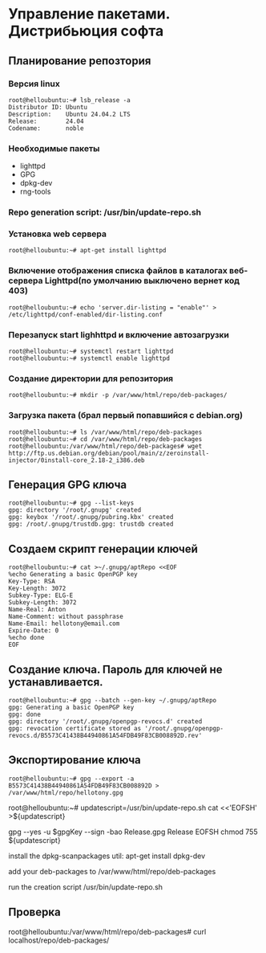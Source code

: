 # Управление пакетами. Дистрибьюция софта
## Планирование репозтория
### Версия linux
```
root@helloubuntu:~# lsb_release -a
Distributor ID: Ubuntu
Description:    Ubuntu 24.04.2 LTS
Release:        24.04
Codename:       noble
```
### Необходимые пакеты 
 - lighttpd
 - GPG
 - dpkg-dev
 - rng-tools

### Repo generation script: /usr/bin/update-repo.sh

### Установка web сервера
```
root@helloubuntu:~# apt-get install lighttpd
```
### Включение отображения списка файлов в каталогах веб-сервера Lighttpd(по умолчанию выключено вернет код 403) 
```
root@helloubuntu:~# echo 'server.dir-listing = "enable"' > /etc/lighttpd/conf-enabled/dir-listing.conf
```
### Перезапуск start lighhttpd и включение автозагрузки
```
root@helloubuntu:~# systemctl restart lighttpd
root@helloubuntu:~# systemctl enable lighttpd
```
### Создание директории для репозитория
```
root@helloubuntu:~# mkdir -p /var/www/html/repo/deb-packages/
```
### Загрузка пакета (брал первый попавшийся с debian.org)
```
root@helloubuntu:~# ls /var/www/html/repo/deb-packages
root@helloubuntu:~# cd /var/www/html/repo/deb-packages
root@helloubuntu:/var/www/html/repo/deb-packages# wget http://ftp.us.debian.org/debian/pool/main/z/zeroinstall-injector/0install-core_2.18-2_i386.deb
```
## Генерация GPG ключа
```
root@helloubuntu:~# gpg --list-keys
gpg: directory '/root/.gnupg' created
gpg: keybox '/root/.gnupg/pubring.kbx' created
gpg: /root/.gnupg/trustdb.gpg: trustdb created
```
## Создаем скрипт генерации ключей 
```
root@helloubuntu:~# cat >~/.gnupg/aptRepo <<EOF
%echo Generating a basic OpenPGP key
Key-Type: RSA
Key-Length: 3072
Subkey-Type: ELG-E
Subkey-Length: 3072
Name-Real: Anton
Name-Comment: without passphrase
Name-Email: hellotony@email.com
Expire-Date: 0
%echo done
EOF
```
## Создание ключа. Пароль для ключей не устанавливается.
```
root@helloubuntu:~# gpg --batch --gen-key ~/.gnupg/aptRepo
gpg: Generating a basic OpenPGP key
gpg: done
gpg: directory '/root/.gnupg/openpgp-revocs.d' created
gpg: revocation certificate stored as '/root/.gnupg/openpgp-revocs.d/B5573C41438B44940861A54FDB49F83CB008892D.rev'
```
## Экспортирование ключа
```
root@helloubuntu:~# gpg --export -a B5573C41438B44940861A54FDB49F83CB008892D > /var/www/html/repo/hellotony.gpg
```
root@helloubuntu:~# updatescript=/usr/bin/update-repo.sh
cat <<'EOFSH' >${updatescript}

gpg --yes -u $gpgKey --sign -bao Release.gpg Release
EOFSH
chmod 755 ${updatescript}

install the dpkg-scanpackages util:
apt-get install dpkg-dev

add your deb-packages to /var/www/html/repo/deb-packages

run the creation script /usr/bin/update-repo.sh


## Проверка 


root@helloubuntu:/var/www/html/repo/deb-packages# curl localhost/repo/deb-packages/


